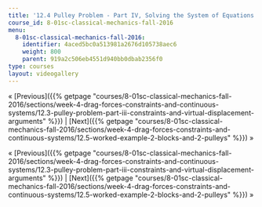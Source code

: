 ```yaml
---
title: '12.4 Pulley Problem - Part IV, Solving the System of Equations'
course_id: 8-01sc-classical-mechanics-fall-2016
menu:
  8-01sc-classical-mechanics-fall-2016:
    identifier: 4aced5bc0a513981a2676d105738aec6
    weight: 800
    parent: 919a2c506eb4551d940bb0dbab2356f0
type: courses
layout: videogallery
---
```

« [Previous]({{% getpage "courses/8-01sc-classical-mechanics-fall-2016/sections/week-4-drag-forces-constraints-and-continuous-systems/12.3-pulley-problem-part-iii-constraints-and-virtual-displacement-arguments" %}}) | [Next]({{% getpage "courses/8-01sc-classical-mechanics-fall-2016/sections/week-4-drag-forces-constraints-and-continuous-systems/12.5-worked-example-2-blocks-and-2-pulleys" %}}) »

« [Previous]({{% getpage "courses/8-01sc-classical-mechanics-fall-2016/sections/week-4-drag-forces-constraints-and-continuous-systems/12.3-pulley-problem-part-iii-constraints-and-virtual-displacement-arguments" %}}) | [Next]({{% getpage "courses/8-01sc-classical-mechanics-fall-2016/sections/week-4-drag-forces-constraints-and-continuous-systems/12.5-worked-example-2-blocks-and-2-pulleys" %}}) »